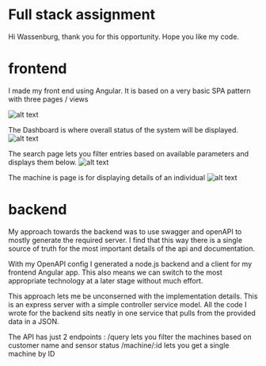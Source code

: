 # Full stack assignment

Hi Wassenburg, thank you for this opportunity. Hope you like my code.

# frontend
I made my front end using Angular. It is based on a very basic SPA pattern with three pages / views

![alt text](https://github.com/[username]/[reponame]/blob/[branch]/image.jpg?raw=true)

The Dashboard is where overall status of the system will be displayed. 
![alt text](https://github.com/[username]/[reponame]/blob/[branch]/image.jpg?raw=true)

The search page lets you filter entries based on available parameters and displays them below.
![alt text](https://github.com/[username]/[reponame]/blob/[branch]/image.jpg?raw=true)

The machine is page is for displaying details of an individual 
![alt text](https://github.com/[username]/[reponame]/blob/[branch]/image.jpg?raw=true)


# backend

My approach towards the backend was to use swagger and openAPI to mostly generate the required server. I find that this way there is a single source of truth for the most important details of the api and documentation.

With my OpenAPI config I generated a node.js backend and a client for my frontend Angular app. This also means we can switch to the most appropriate technology at a later stage without much effort.

This approach lets me be unconserned with the implementation details. This is an express server with a simple controller service model. All the code I wrote for the backend sits neatly in one service that pulls from the provided data in a JSON.

The API has just 2 endpoints :
/query lets you filter the machines based on customer name and sensor status 
/machine/:id lets you get a single machine by ID
